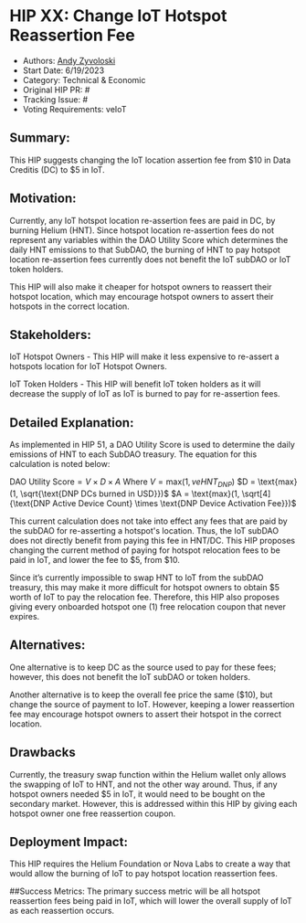 # HIP XX: Change IoT Hotspot Reassertion Fee
- Authors: [Andy Zyvoloski](https://github.com/heatedlime)
- Start Date: 6/19/2023
- Category: Technical & Economic
- Original HIP PR: #
- Tracking Issue: #
- Voting Requirements: veIoT

## Summary: 
This HIP suggests changing the IoT location assertion fee from $10 in Data Creditis (DC) to $5 in IoT. 

## Motivation:
Currently, any IoT hotspot location re-assertion fees are paid in DC, by burning Helium (HNT). Since hotspot location re-assertion fees do not represent any variables within the DAO Utility Score which determines the daily HNT emissions to that SubDAO, the burning of HNT to pay hotspot location re-assertion fees currently does not benefit the IoT subDAO or IoT token holders. 

This HIP will also make it cheaper for hotspot owners to reassert their hotspot location, which may encourage hotspot owners to assert their hotspots in the correct location. 

## Stakeholders:

IoT Hotspot Owners - This HIP will make it less expensive to re-assert a hotspots location for IoT Hotspot Owners. 

IoT Token Holders - This HIP will benefit IoT token holders as it will decrease the supply of IoT as IoT is burned to pay for re-assertion fees. 

## Detailed Explanation:
As implemented in HIP 51, a DAO Utility Score is used to determine the daily emissions of HNT to each SubDAO treasury. The equation for this calculation is noted below:

$\text{DAO Utility Score} = V \times D \times A$
Where
$V = \text{max}(1, veHNT_{DNP})$
$D = \text{max}(1, \sqrt{\text{DNP DCs burned in USD}})$
$A = \text{max}(1, \sqrt[4]{\text{DNP Active Device Count} \times \text{DNP Device Activation Fee}})$

This current calculation does not take into effect any fees that are paid by the subDAO for re-asserting a hotspot's location. Thus, the IoT subDAO does not directly benefit from paying this fee in HNT/DC. This HIP proposes changing the current method of paying for hotspot relocation fees to be paid in IoT, and lower the fee to $5, from $10.

Since it’s currently impossible to swap HNT to IoT from the subDAO treasury, this may make it more difficult for hotspot owners to obtain $5 worth of IoT to pay the relocation fee. Therefore, this HIP also proposes giving every onboarded hotspot one (1) free relocation coupon that never expires. 

## Alternatives:
One alternative is to keep DC as the source used to pay for these fees; however, this does not benefit the IoT subDAO or token holders.

Another alternative is to keep the overall fee price the same ($10), but change the source of payment to IoT. However, keeping a lower reassertion fee may encourage hotspot owners to assert their hotspot in the correct location. 

## Drawbacks
Currently, the treasury swap function within the Helium wallet only allows the swapping of IoT to HNT, and not the other way around. Thus, if any hotspot owners needed $5 in IoT, it would need to be bought on the secondary market. However, this is addressed within this HIP by giving each hotspot owner one free reassertion coupon. 


## Deployment Impact:
This HIP requires the Helium Foundation or Nova Labs to create a way that would allow the burning of IoT to pay hotspot location reassertion fees. 

##Success Metrics:
The primary success metric will be all hotspot reassertion fees being paid in IoT, which will lower the overall supply of IoT as each reassertion occurs. 
